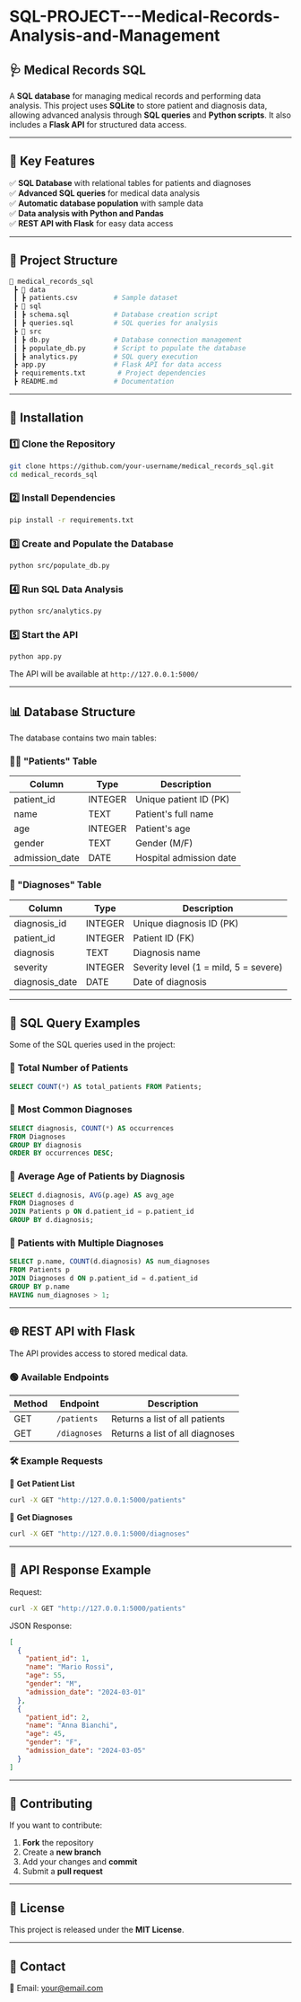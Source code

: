 # SQL-PROJECT---Medical-Records-Analysis-and-Management

## **🩺 Medical Records SQL**  
A **SQL database** for managing medical records and performing data analysis. This project uses **SQLite** to store patient and diagnosis data, allowing advanced analysis through **SQL queries** and **Python scripts**. It also includes a **Flask API** for structured data access.  

---

## **📌 Key Features**  
✅ **SQL Database** with relational tables for patients and diagnoses  
✅ **Advanced SQL queries** for medical data analysis  
✅ **Automatic database population** with sample data  
✅ **Data analysis with Python and Pandas**  
✅ **REST API with Flask** for easy data access  

---

## **📁 Project Structure**
```bash
📂 medical_records_sql  
 ┣ 📂 data  
 ┃ ┣ patients.csv         # Sample dataset  
 ┣ 📂 sql  
 ┃ ┣ schema.sql           # Database creation script  
 ┃ ┣ queries.sql          # SQL queries for analysis  
 ┣ 📂 src  
 ┃ ┣ db.py                # Database connection management  
 ┃ ┣ populate_db.py       # Script to populate the database  
 ┃ ┣ analytics.py         # SQL query execution  
 ┣ app.py                 # Flask API for data access  
 ┣ requirements.txt        # Project dependencies  
 ┣ README.md              # Documentation  
```

---

## **🔧 Installation**
### **1️⃣ Clone the Repository**
```bash
git clone https://github.com/your-username/medical_records_sql.git
cd medical_records_sql
```

### **2️⃣ Install Dependencies**
```bash
pip install -r requirements.txt
```

### **3️⃣ Create and Populate the Database**
```bash
python src/populate_db.py
```

### **4️⃣ Run SQL Data Analysis**
```bash
python src/analytics.py
```

### **5️⃣ Start the API**
```bash
python app.py
```
The API will be available at `http://127.0.0.1:5000/`

---

## **📊 Database Structure**
The database contains two main tables:  

### **👨‍⚕️ "Patients" Table**
| Column         | Type     | Description |
|---------------|---------|-------------|
| patient_id    | INTEGER | Unique patient ID (PK) |
| name          | TEXT    | Patient's full name |
| age           | INTEGER | Patient's age |
| gender        | TEXT    | Gender (M/F) |
| admission_date | DATE   | Hospital admission date |

### **📝 "Diagnoses" Table**
| Column         | Type     | Description |
|---------------|---------|-------------|
| diagnosis_id  | INTEGER | Unique diagnosis ID (PK) |
| patient_id    | INTEGER | Patient ID (FK) |
| diagnosis     | TEXT    | Diagnosis name |
| severity      | INTEGER | Severity level (1 = mild, 5 = severe) |
| diagnosis_date | DATE   | Date of diagnosis |

---

## **📑 SQL Query Examples**
Some of the SQL queries used in the project:  

### 🔹 **Total Number of Patients**
```sql
SELECT COUNT(*) AS total_patients FROM Patients;
```

### 🔹 **Most Common Diagnoses**
```sql
SELECT diagnosis, COUNT(*) AS occurrences 
FROM Diagnoses 
GROUP BY diagnosis 
ORDER BY occurrences DESC;
```

### 🔹 **Average Age of Patients by Diagnosis**
```sql
SELECT d.diagnosis, AVG(p.age) AS avg_age
FROM Diagnoses d
JOIN Patients p ON d.patient_id = p.patient_id
GROUP BY d.diagnosis;
```

### 🔹 **Patients with Multiple Diagnoses**
```sql
SELECT p.name, COUNT(d.diagnosis) AS num_diagnoses
FROM Patients p
JOIN Diagnoses d ON p.patient_id = d.patient_id
GROUP BY p.name
HAVING num_diagnoses > 1;
```

---

## **🌐 REST API with Flask**
The API provides access to stored medical data.  

### **🟢 Available Endpoints**
| Method | Endpoint   | Description |
|--------|-----------|-------------|
| GET    | `/patients`  | Returns a list of all patients |
| GET    | `/diagnoses` | Returns a list of all diagnoses |

### **🛠️ Example Requests**
📌 **Get Patient List**  
```bash
curl -X GET "http://127.0.0.1:5000/patients"
```

📌 **Get Diagnoses**  
```bash
curl -X GET "http://127.0.0.1:5000/diagnoses"
```

---

## **📌 API Response Example**
Request:  
```bash
curl -X GET "http://127.0.0.1:5000/patients"
```
JSON Response:
```json
[
  {
    "patient_id": 1,
    "name": "Mario Rossi",
    "age": 55,
    "gender": "M",
    "admission_date": "2024-03-01"
  },
  {
    "patient_id": 2,
    "name": "Anna Bianchi",
    "age": 45,
    "gender": "F",
    "admission_date": "2024-03-05"
  }
]
```

---

## **📌 Contributing**
If you want to contribute:  
1. **Fork** the repository  
2. Create a **new branch**  
3. Add your changes and **commit**  
4. Submit a **pull request**  

---

## **📜 License**
This project is released under the **MIT License**.

---

## **📢 Contact**
📧 Email: [your@email.com](matteorossato95@gmail.com)  
